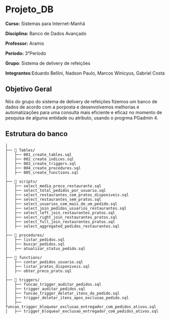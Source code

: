 # Projeto_DB

**Curso:** Sistemas para Internet-Manhã

**Disciplina:** Banco de Dados Avançado

**Professor:** Aramis

**Período:** 3°Período

**Grupo**: Sistema de delivery de refeições

**Integrantes**:Eduardo Bellini, Nadson Paulo, Marcos Winicyus, Gabriel Costa

## Objetivo Geral
Nós do grupo do sistema de delivery de refeições fizemos um banco de dados
de acordo com a porposta e desenvolvemos melhorias e automatizações para
uma consulta mais eficiente e eficaz no momento de pesquisa de alguma entidade ou atributo, 
usando o progrma PGadmin 4.

## Estrutura do banco 

``` Projeto do Banco
│ 
├── 📁 Tables/
│   ├── 001_create_tables.sql
│   ├── 002_create_indices.sql
│   ├── 003_create_triggers.sql
│   ├── 004_create_procedures.sql
│   ├── 005_create_functions.sql
│
├── 📁 scripts/
│   ├── select_media_preco_restaurante.sql
│   ├── select_total_pedidos_por_usuario.sql
│   ├── select_restaurantes_com_pratos_disponiveis.sql
│   ├── select_restaurantes_sem_pratos.sql
│   ├── select_usuarios_com_mais_de_um_pedido.sql
│   ├── select_join_pedidos_usuarios_restaurantes.sql
│   ├── select_left_join_restaurantes_pratos.sql
│   ├── select_right_join_restaurantes_pratos.sql
│   ├── select_full_join_restaurantes_pratos.sql
│   ├── select_aggregated_pedidos_restaurantes.sql
│
├── 📁 procedures/
│   ├── listar_pedidos.sql
│   ├── buscar_pedidos.sql
│   ├── atualizar_status_pedido.sql
│
├── 📁 functions/
│   ├── contar_pedidos_usuario.sql
│   ├── listar_pratos_disponiveis.sql
│   ├── obter_preco_prato.sql
│
├── 📁 triggers/
│   ├── funcao_trigger_auditar_pedidos.sql
│   ├── trigger_auditar_pedidos.sql
│   ├── funcao_trigger_deletar_itens_do_pedido.sql
│   ├── trigger_deletar_itens_apos_exclusao_pedido.sql
│   ├── funcao_trigger_bloquear_exclusao_entregador_com_pedidos_ativos.sql
│   ├── trigger_bloquear_exclusao_entregador_com_pedidos_ativos.sql
```
